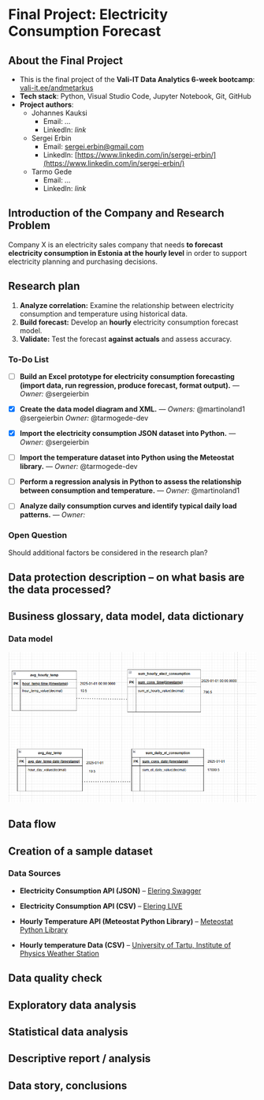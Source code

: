 # Final Project: Electricity Consumption Forecast

## About the Final Project  
- This is the final project of the **Vali-IT Data Analytics 6-week bootcamp**: [vali-it.ee/andmetarkus](https://vali-it.ee/andmetarkus)  
- **Tech stack**: Python, Visual Studio Code, Jupyter Notebook, Git, GitHub  
- **Project authors**:  
  - Johannes Kauksi  
    - Email: *...*  
    - LinkedIn: *link* 
  - Sergei Erbin  
    - Email: sergei.erbin@gmail.com  
    - LinkedIn: [https://www.linkedin.com/in/sergei-erbin/](https://www.linkedin.com/in/sergei-erbin/)   
  - Tarmo Gede  
    - Email: *...*  
    - LinkedIn: *link*  

## Introduction of the Company and Research Problem  

Company X is an electricity sales company that needs **to forecast electricity consumption in Estonia at the hourly level** in order to support electricity planning and purchasing decisions.  

## Research plan

1. **Analyze correlation:** Examine the relationship between electricity consumption and temperature using historical data.
2. **Build forecast:** Develop an **hourly** electricity consumption forecast model.
3. **Validate:** Test the forecast **against actuals** and assess accuracy.

### To-Do List

- [ ] **Build an Excel prototype for electricity consumption forecasting (import data, run regression, produce forecast, format output).** — *Owner:* @sergeierbin
- [x] **Create the data model diagram and XML.** — *Owners:* @martinoland1 @sergeierbin *Owner:* @tarmogede-dev
- [x] **Import the electricity consumption JSON dataset into Python.** — *Owner:* @sergeierbin
- [ ] **Import the temperature dataset into Python using the Meteostat library.** — *Owner:* @tarmogede-dev
- [ ] **Perform a regression analysis in Python to assess the relationship between consumption and temperature.** — *Owner:* @martinoland1

- [ ] **Analyze daily consumption curves and identify typical daily load patterns.** — *Owner:*

### Open Question  
Should additional factors be considered in the research plan?  

## Data protection description – on what basis are the data processed?

## Business glossary, data model, data dictionary

### Data model

[![Data model](docs/data_model.png)](https://raw.githubusercontent.com/martinoland1/Electricity-Consumption-Forecast/main/docs/data_model.png)

## Data flow

## Creation of a sample dataset

### Data Sources

- **Electricity Consumption API (JSON)** – [Elering Swagger](https://dashboard.elering.ee/assets/swagger-ui/index.html)  
- **Electricity Consumption API (CSV)** – [Elering LIVE](https://dashboard.elering.ee/et/system/with-plan/production-consumption?interval=minute&period=search&start=2024-08-31T21:00:00.000Z&end=2025-08-31T20:59:59.000Z&show=table)  

- **Hourly Temperature API (Meteostat Python Library)** – [Meteostat Python Library](https://dev.meteostat.net/python/hourly.html)  
- **Hourly temperature Data (CSV)** – [University of Tartu, Institute of Physics Weather Station](https://meteo.physic.ut.ee/)  

## Data quality check

## Exploratory data analysis

## Statistical data analysis

## Descriptive report / analysis

## Data story, conclusions
